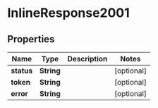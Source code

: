 

# InlineResponse2001


## Properties

| Name | Type | Description | Notes |
|------------ | ------------- | ------------- | -------------|
|**status** | **String** |  |  [optional] |
|**token** | **String** |  |  [optional] |
|**error** | **String** |  |  [optional] |




